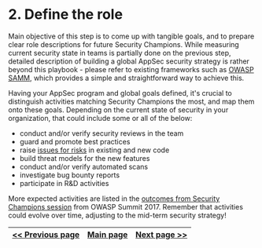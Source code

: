 # 2. Define the role
Main objective of this step is to come up with tangible goals, and to prepare clear
role descriptions for future Security Champions. While measuring current security state in
 teams is partially done on the previous step, detailed description of building a global AppSec security strategy is rather beyond this playbook - please refer to existing frameworks such as [OWASP SAMM](https://owaspsamm.org/), which provides a simple and straightforward way to achieve this.

Having your AppSec program and global goals defined, it's crucial to distinguish activities matching Security Champions the most, and map them onto these goals. Depending on the current state of security in your organization, that could include some or all of the below:
- conduct and/or verify security reviews in the team
- guard and promote best practices
- raise [issues for risks](https://2016.appsec.eu/wp-content/uploads/2016/07/AppSecEU2016-Dinis-Cruz-Using-Jira-To-Manage-Risks.pdf) in existing and new code
- build threat models for the new features
- conduct and/or verify automated scans
- investigate bug bounty reports
- participate in R&D activities


More expected activities are listed in the [outcomes from Security Champions session](https://github.com/OWASP/owasp-summit-2017/blob/master/Outcomes/Security-Champions/Security-Champions.md) from OWASP Summit 2017. Remember that activities could evolve over time, adjusting
 to the mid-term security strategy!


[<< Previous page](1.%20Identify%20teams.md) | [Main page](../README.md) | [Next page >>](3.%20Nominate%20Champions.md)
| --- | --- | --- |

